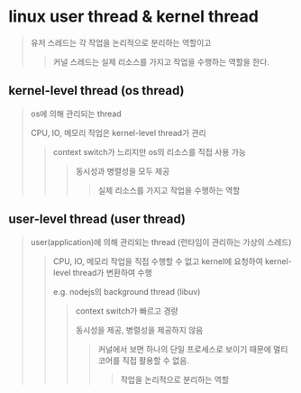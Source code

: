 # linux user thread & kernel thread

> 유저 스레드는 각 작업을 논리적으로 분리하는 역할이고
>
> > 커널 스레드는 실제 리소스를 가지고 작업을 수행하는 역할을 한다.

## kernel-level thread (os thread)

> os에 의해 관리되는 thread
>
> CPU, IO, 메모리 작업은 kernel-level thread가 관리
>
> > context switch가 느리지만 os의 리소스를 직접 사용 가능
> >
> > > 동시성과 병렬성을 모두 제공
> > >
> > > > 실제 리소스를 가지고 작업을 수행하는 역할

## user-level thread (user thread)

> user(application)에 의해 관리되는 thread (런타임이 관리하는 가상의 스레드)
>
> > CPU, IO, 메모리 작업을 직접 수행할 수 없고 kernel에 요청하여 kernel-level thread가 변환하여 수행
> >
> > e.g. nodejs의 background thread (libuv)
> >
> > > context switch가 빠르고 경량
> > >
> > > 동시성을 제공, 병렬성을 제공하지 않음
> > >
> > > > 커널에서 보면 하나의 단일 프로세스로 보이기 때문에 멀티코어를 직접 활용할 수 없음.
> > > >
> > > > > 작업을 논리적으로 분리하는 역할
